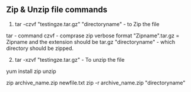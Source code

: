 ## Zip & Unzip file commands

1. tar -czvf "testingze.tar.gz" "directoryname" - to Zip the file

tar - command
czvf - comprase zip verbose format
"Zipname".tar.gz = Zipname and the extension should be tar.gz
"directoryname" - which directory should be zipped.

2. tar -xzvf "testingze.tar.gz" - To unzip the file

yum install zip unzip

zip archive_name.zip newfile.txt
zip -r archive_name.zip "directoryname"